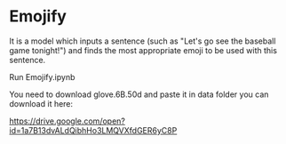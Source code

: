 # Emojify
It is a model which inputs a sentence (such as "Let's go see the baseball game tonight!") and finds the most appropriate emoji to be used with this sentence.

Run Emojify.ipynb

You need to download glove.6B.50d and paste it in data folder you can download it here:

https://drive.google.com/open?id=1a7B13dvALdQibhHo3LMQVXfdGER6yC8P
